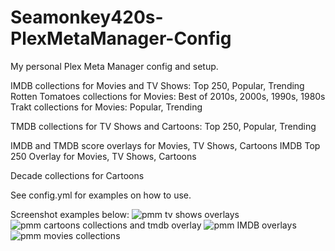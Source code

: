 # Seamonkey420s-PlexMetaManager-Config
My personal Plex Meta Manager config and setup.  

IMDB collections for Movies and TV Shows:  Top 250, Popular, Trending
Rotten Tomatoes collections for Movies: Best of 2010s, 2000s, 1990s, 1980s
Trakt collections for Movies: Popular, Trending

TMDB collections for TV Shows and Cartoons: Top 250, Popular, Trending

IMDB and TMDB score overlays for Movies, TV Shows, Cartoons
IMDB Top 250 Overlay for Movies, TV Shows, Cartoons

Decade collections for Cartoons

See config.yml for examples on how to use.


Screenshot examples below:
![pmm tv shows overlays](https://user-images.githubusercontent.com/6142436/214715365-19505dbf-d775-469f-9bb1-012d3665b4df.png)
![pmm cartoons collections and tmdb overlay](https://user-images.githubusercontent.com/6142436/214715367-001a3687-181e-40b8-a123-6f67b2606e27.png)
![pmm IMDB overlays](https://user-images.githubusercontent.com/6142436/214715368-8c0e4b83-56ee-4d32-b6c8-7c029c3d5711.png)
![pmm movies collections](https://user-images.githubusercontent.com/6142436/214715369-2cd1b228-bd77-4a4a-81c9-8dcce753bdd4.png)
